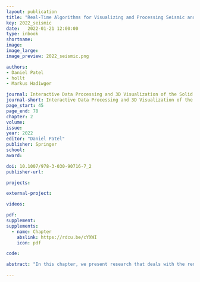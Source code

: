 ```yaml
---
layout: publication
title: "Real-Time Algorithms for Visualizing and Processing Seismic and Reservoir Data"
key: 2022_seismic
date:   2022-01-21 12:00:00
type: inbook
shortname: 
image: 
image_large: 
image_preview: 2022_seismic.png

authors:
- Daniel Patel
- hollt
- Markus Hadiwger

journal: Interactive Data Processing and 3D Visualization of the Solid Earth
journal-short: Interactive Data Processing and 3D Visualization of the Solid Earth
page_start: 45
page_end: 78
chapter: 2
volume: 
issue: 
year: 2022
editor: "Daniel Patel"
publisher: Springer
school:
award:

doi: 10.1007/978-3-030-90716-7_2
publisher-url:

projects:

external-project:

videos:

pdf:
supplement:
supplements:
  - name: Chapter
    abslink: https://rdcu.be/cYXWI
    icon: pdf

code:

abstract: "In this chapter, we present research that deals with the rendering and processing of seismic volumes and unstructured reservoir grids. We focus on approaches that facilitate interactive workflows, i.e., real-time rendering of seismic data, as well as real-time extraction of seismic structures. This is enabled by the parallel processing power of graphics processing units (GPUs). The chapter consists of three parts. The first part introduces basic and established techniques for seismic volume and reservoir visualization. The second part discusses more experimental and advanced methods that are not (yet) common among geoscientists. The third part covers real-time methods for extracting objects and structures from seismic data."

---
```

